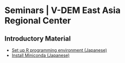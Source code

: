 # Seminars | V-DEM East Asia Regional Center

## Introductory Material

- [Set up R programming environment (Japanese)](https://nbviewer.jupyter.org/github/vdem-eastasia/seminars/blob/tutorial-material/tutorial/1a_setup-r-programming-environment.ipynb)
- [Install Miniconda (Japanese)](https://nbviewer.jupyter.org/github/vdem-eastasia/seminars/blob/tutorial-material/tutorial/1b_setup-miniconda.ipynb)
